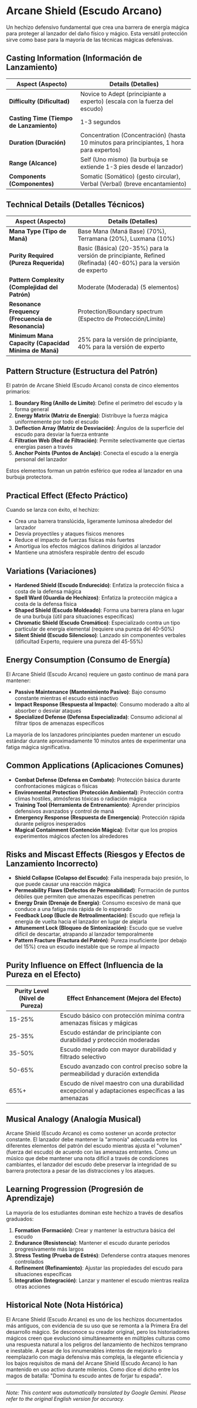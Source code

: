 # **Arcane Shield (Escudo Arcano)**

Un hechizo defensivo fundamental que crea una barrera de energía mágica para proteger al lanzador del daño físico y mágico. Esta versátil protección sirve como base para la mayoría de las técnicas mágicas defensivas.

## Casting Information (Información de Lanzamiento)

| Aspect (Aspecto) | Details (Detalles) |
|--------|---------|
| **Difficulty (Dificultad)** | Novice to Adept (principiante a experto) (escala con la fuerza del escudo) |
| **Casting Time (Tiempo de Lanzamiento)** | 1-3 segundos |
| **Duration (Duración)** | Concentration (Concentración) (hasta 10 minutos para principiantes, 1 hora para expertos) |
| **Range (Alcance)** | Self (Uno mismo) (la burbuja se extiende 1-3 pies desde el lanzador) |
| **Components (Componentes)** | Somatic (Somático) (gesto circular), Verbal (Verbal) (breve encantamiento) |

## Technical Details (Detalles Técnicos)

| Aspect (Aspecto) | Details (Detalles) |
|--------|---------|
| **Mana Type (Tipo de Maná)** | Base Mana (Maná Base) (70%), Terramana (20%), Luxmana (10%) |
| **Purity Required (Pureza Requerida)** | Basic (Básica) (20-35%) para la versión de principiante, Refined (Refinada) (40-60%) para la versión de experto |
| **Pattern Complexity (Complejidad del Patrón)** | Moderate (Moderada) (5 elementos) |
| **Resonance Frequency (Frecuencia de Resonancia)** | Protection/Boundary spectrum (Espectro de Protección/Límite) |
| **Minimum Mana Capacity (Capacidad Mínima de Maná)** | 25% para la versión de principiante, 40% para la versión de experto |

## Pattern Structure (Estructura del Patrón)

El patrón de Arcane Shield (Escudo Arcano) consta de cinco elementos primarios:
1. **Boundary Ring (Anillo de Límite)**: Define el perímetro del escudo y la forma general
2. **Energy Matrix (Matriz de Energía)**: Distribuye la fuerza mágica uniformemente por todo el escudo
3. **Deflection Array (Matriz de Desviación)**: Ángulos de la superficie del escudo para desviar la fuerza entrante
4. **Filtration Web (Red de Filtración)**: Permite selectivamente que ciertas energías pasen a través
5. **Anchor Points (Puntos de Anclaje)**: Conecta el escudo a la energía personal del lanzador

Estos elementos forman un patrón esférico que rodea al lanzador en una burbuja protectora.

## Practical Effect (Efecto Práctico)

Cuando se lanza con éxito, el hechizo:
- Crea una barrera translúcida, ligeramente luminosa alrededor del lanzador
- Desvía proyectiles y ataques físicos menores
- Reduce el impacto de fuerzas físicas más fuertes
- Amortigua los efectos mágicos dañinos dirigidos al lanzador
- Mantiene una atmósfera respirable dentro del escudo

## Variations (Variaciones)

- **Hardened Shield (Escudo Endurecido)**: Enfatiza la protección física a costa de la defensa mágica
- **Spell Ward (Guardia de Hechizos)**: Enfatiza la protección mágica a costa de la defensa física
- **Shaped Shield (Escudo Moldeado)**: Forma una barrera plana en lugar de una burbuja (útil para situaciones específicas)
- **Chromatic Shield (Escudo Cromático)**: Especializado contra un tipo particular de energía elemental (requiere una pureza del 40-50%)
- **Silent Shield (Escudo Silencioso)**: Lanzado sin componentes verbales (dificultad Experto, requiere una pureza del 45-55%)

## Energy Consumption (Consumo de Energía)

El Arcane Shield (Escudo Arcano) requiere un gasto continuo de maná para mantener:
- **Passive Maintenance (Mantenimiento Pasivo)**: Bajo consumo constante mientras el escudo está inactivo
- **Impact Response (Respuesta al Impacto)**: Consumo moderado a alto al absorber o desviar ataques
- **Specialized Defense (Defensa Especializada)**: Consumo adicional al filtrar tipos de amenazas específicos

La mayoría de los lanzadores principiantes pueden mantener un escudo estándar durante aproximadamente 10 minutos antes de experimentar una fatiga mágica significativa.

## Common Applications (Aplicaciones Comunes)

- **Combat Defense (Defensa en Combate)**: Protección básica durante confrontaciones mágicas o físicas
- **Environmental Protection (Protección Ambiental)**: Protección contra climas hostiles, atmósferas tóxicas o radiación mágica
- **Training Tool (Herramienta de Entrenamiento)**: Aprender principios defensivos avanzados y control de maná
- **Emergency Response (Respuesta de Emergencia)**: Protección rápida durante peligros inesperados
- **Magical Containment (Contención Mágica)**: Evitar que los propios experimentos mágicos afecten los alrededores

## Risks and Miscast Effects (Riesgos y Efectos de Lanzamiento Incorrecto)

- **Shield Collapse (Colapso del Escudo)**: Falla inesperada bajo presión, lo que puede causar una reacción mágica
- **Permeability Flaws (Defectos de Permeabilidad)**: Formación de puntos débiles que permiten que amenazas específicas penetren
- **Energy Drain (Drenaje de Energía)**: Consumo excesivo de maná que conduce a una fatiga más rápida de lo esperado
- **Feedback Loop (Bucle de Retroalimentación)**: Escudo que refleja la energía de vuelta hacia el lanzador en lugar de alejarla
- **Attunement Lock (Bloqueo de Sintonización)**: Escudo que se vuelve difícil de descartar, atrapando al lanzador temporalmente
- **Pattern Fracture (Fractura del Patrón)**: Pureza insuficiente (por debajo del 15%) crea un escudo inestable que se rompe al impacto

## Purity Influence on Effect (Influencia de la Pureza en el Efecto)

| Purity Level (Nivel de Pureza) | Effect Enhancement (Mejora del Efecto) |
|--------------|---------------------|
| 15-25% | Escudo básico con protección mínima contra amenazas físicas y mágicas |
| 25-35% | Escudo estándar de principiante con durabilidad y protección moderadas |
| 35-50% | Escudo mejorado con mayor durabilidad y filtrado selectivo |
| 50-65% | Escudo avanzado con control preciso sobre la permeabilidad y duración extendida |
| 65%+ | Escudo de nivel maestro con una durabilidad excepcional y adaptaciones específicas a las amenazas |

## Musical Analogy (Analogía Musical)

Arcane Shield (Escudo Arcano) es como sostener un acorde protector constante. El lanzador debe mantener la "armonía" adecuada entre los diferentes elementos del patrón del escudo mientras ajusta el "volumen" (fuerza del escudo) de acuerdo con las amenazas entrantes. Como un músico que debe mantener una nota difícil a través de condiciones cambiantes, el lanzador del escudo debe preservar la integridad de su barrera protectora a pesar de las distracciones y los ataques.

## Learning Progression (Progresión de Aprendizaje)

La mayoría de los estudiantes dominan este hechizo a través de desafíos graduados:
1. **Formation (Formación)**: Crear y mantener la estructura básica del escudo
2. **Endurance (Resistencia)**: Mantener el escudo durante períodos progresivamente más largos
3. **Stress Testing (Prueba de Estrés)**: Defenderse contra ataques menores controlados
4. **Refinement (Refinamiento)**: Ajustar las propiedades del escudo para situaciones específicas
5. **Integration (Integración)**: Lanzar y mantener el escudo mientras realiza otras acciones

## Historical Note (Nota Histórica)

El Arcane Shield (Escudo Arcano) es uno de los hechizos documentados más antiguos, con evidencia de su uso que se remonta a la Primera Era del desarrollo mágico. Se desconoce su creador original, pero los historiadores mágicos creen que evolucionó simultáneamente en múltiples culturas como una respuesta natural a los peligros del lanzamiento de hechizos temprano e inestable. A pesar de los innumerables intentos de mejorarlo o reemplazarlo con magia defensiva más compleja, la elegante eficiencia y los bajos requisitos de maná del Arcane Shield (Escudo Arcano) lo han mantenido en uso activo durante milenios. Como dice el dicho entre los magos de batalla: "Domina tu escudo antes de forjar tu espada".


---
_Note: This content was automatically translated by Google Gemini. Please refer to the original English version for accuracy._